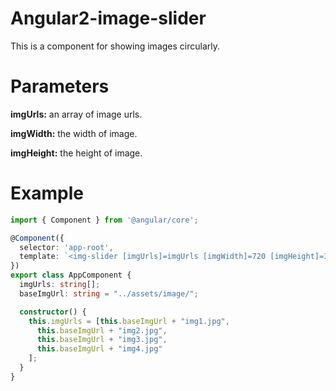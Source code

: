# Angular2-image-slider
This is a component for showing images circularly.

# Parameters
<p><strong>imgUrls:</strong> an array of image urls.</p>
<p><strong>imgWidth:</strong> the width of image.</strong></p>
<p><strong>imgHeight:</strong> the height of image.</strong></p>

# Example
```typescript
import { Component } from '@angular/core';

@Component({
  selector: 'app-root',
  template: `<img-slider [imgUrls]=imgUrls [imgWidth]=720 [imgHeight]=300></img-slider>`,
})
export class AppComponent {
  imgUrls: string[];
  baseImgUrl: string = "../assets/image/";

  constructor() {
    this.imgUrls = [this.baseImgUrl + "img1.jpg",
      this.baseImgUrl + "img2.jpg",
      this.baseImgUrl + "img3.jpg",
      this.baseImgUrl + "img4.jpg"
    ];
  }
}
```
